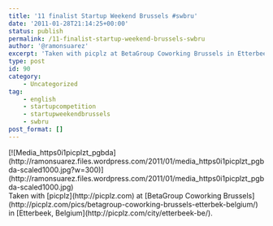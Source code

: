 ```yaml
---
title: '11 finalist Startup Weekend Brussels #swbru'
date: '2011-01-28T21:14:25+00:00'
status: publish
permalink: /11-finalist-startup-weekend-brussels-swbru
author: '@ramonsuarez'
excerpt: 'Taken with picplz at BetaGroup Coworking Brussels in Etterbeek, Belgium.'
type: post
id: 90
category:
    - Uncategorized
tag:
    - english
    - startupcompetition
    - startupweekendbrussels
    - swbru
post_format: []
---
```

<div class="p_embed p_image_embed">[![Media_https0i1picplzt_pgbda](http://ramonsuarez.files.wordpress.com/2011/01/media_https0i1picplzt_pgbda-scaled1000.jpg?w=300)](http://ramonsuarez.files.wordpress.com/2011/01/media_https0i1picplzt_pgbda-scaled1000.jpg)</div>Taken with [picplz](http://picplz.com) at [BetaGroup Coworking Brussels](http://picplz.com/pics/betagroup-coworking-brussels-etterbek-belgium/) in [Etterbeek, Belgium](http://picplz.com/city/etterbeek-be/). 